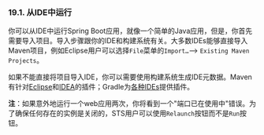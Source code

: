 ### 19.1. 从IDE中运行

你可以从IDE中运行Spring Boot应用，就像一个简单的Java应用，但是，你首先需要导入项目。导入步骤跟你的IDE和构建系统有关。大多数IDEs能够直接导入Maven项目，例如Eclipse用户可以选择`File`菜单的`Import…​` --> `Existing Maven Projects`。

如果不能直接将项目导入IDE，你可以需要使用构建系统生成IDE元数据。Maven有针对[Eclipse](http://maven.apache.org/plugins/maven-eclipse-plugin/)和[IDEA](http://maven.apache.org/plugins/maven-idea-plugin/)的插件；Gradle为[各种IDEs](http://www.gradle.org/docs/current/userguide/ide_support.html)提供插件。

**注**：如果意外地运行一个web应用两次，你将看到一个"端口已在使用中"错误。为了确保任何存在的实例是关闭的，STS用户可以使用`Relaunch`按钮而不是`Run`按钮。
